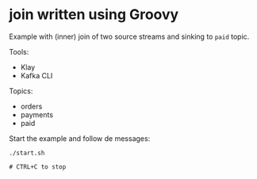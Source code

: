 # join written using Groovy

Example with (inner) join of two source streams and sinking to `paid` topic.

Tools:

- Klay
- Kafka CLI

Topics:

- orders
- payments
- paid

Start the example and follow de messages:

```console
./start.sh

# CTRL+C to stop
```
